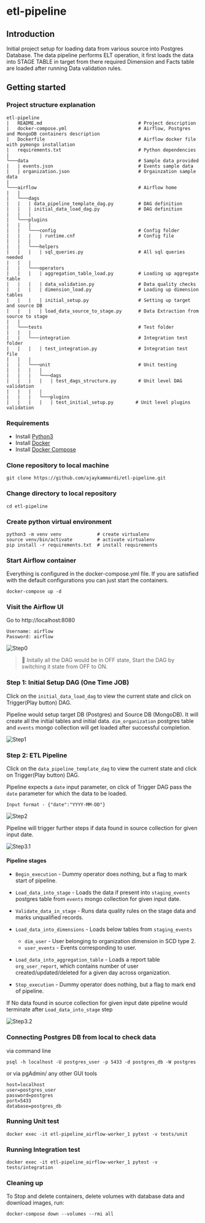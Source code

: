 # etl-pipeline

## Introduction
Initial project setup for loading data from various source into Postgres Database. 
The data pipeline performs ELT operation, it first loads the data into STAGE TABLE in target from there 
required Dimension and Facts table are loaded after running Data validation rules. 


## Getting started


### Project structure explanation
```
etl-pipeline
|   README.md                                   # Project description
|   docker-compose.yml                          # Airflow, Postgres and MongoDB containers description 
|   Dockerfile                                  # Airflow docker file with pymongo installation   
|   requirements.txt                            # Python dependencies
|
└───data                                        # Sample data provided  
|   | events.json                               # Events sample data        
|   | organization.json                         # Orgainzation sample data
|   
└───airflow                                     # Airflow home
|   |               
|   └───dags
|   |   | data_pipeline_template_dag.py         # DAG definition                        
|   |   | initial_data_load_dag.py              # DAG definition
|   |   |
|   └───plugins
|   |   |  
|   |   └───config                              # Config folder
|   |   |   | runtime.cnf                       # Config file
|   |   | 
|   |   └───helpers
|   |   |   | sql_queries.py                    # All sql queries needed
|   |   |
|   |   └───operators
|   |   |   | aggregation_table_load.py         # Loading up aggregate table
|   |   |   | data_validation.py                # Data quality checks
|   |   |   | dimension_load.py                 # Loading up dimension tables
|   |   |   | initial_setup.py                  # Setting up target and source DB
|   |   |   | load_data_source_to_stage.py      # Data Extraction from source to stage
|   |    
|   └───tests                                   # Test folder
|   |   |
|   |   └───integration                         # Integration test folder
|   |   |   | test_integration.py               # Integration test file
|   |   |
|   |   └───unit                                # Unit testing
|   |   |   |
|   |   |   └───dags
|   |   |   |   | test_dags_structure.py        # Unit level DAG validation
|   |   |   |
|   |   |   └───plugins
|   |   |   |   | test_initial_setup.py        # Unit level plugins validation
```
### Requirements

* Install [Python3](https://www.python.org/downloads/)
* Install [Docker](https://www.docker.com/)
* Install [Docker Compose](https://docs.docker.com/compose/install/)

### Clone repository to local machine
```
git clone https://github.com/ajaykammardi/etl-pipeline.git
```

### Change directory to local repository
```
cd etl-pipeline
```

### Create python virtual environment
```
python3 -m venv venv             # create virtualenv
source venv/bin/activate         # activate virtualenv
pip install -r requirements.txt  # install requirements
```

### Start Airflow container
Everything is configured in the docker-compose.yml file.
If you are satisfied with the default configurations you can just start the containers.
```
docker-compose up -d
```

### Visit the Airflow UI
Go to http://localhost:8080
```
Username: airflow 
Password: airflow
```

![Step0](read-me-images/Step0.png)
 
> :rocket: Initally all the DAG would be in OFF state, Start the DAG by switching it state from OFF to ON.

### Step 1: Initial Setup DAG (One Time JOB)
Click on the `initial_data_load_dag` to view the current state and click on Trigger(Play button) DAG.

Pipeline would setup target DB (Postgres) and Source DB (MongoDB). It will create all the initial tables and initial data.
`dim_organization` postgres table and `events` mongo collection will get loaded after successful completion.  

![Step1](read-me-images/Step1.png)

### Step 2: ETL Pipeline
Click on the `data_pipeline_template_dag` to view the current state and click on Trigger(Play button) DAG.

Pipeline expects a `date` input parameter, on click of Trigger DAG pass the `date` parameter for which the data to be loaded.

```
Input format - {"date":"YYYY-MM-DD"}
```

![Step2](read-me-images/Step2.png)

Pipeline will trigger further steps if data found in source collection for given input date.

![Step3.1](read-me-images/Step3.1.png)

#### Pipeline stages
* `Begin_execution` - Dummy operator does nothing, but a flag to mark start of pipeline.
* `Load_data_into_stage` - Loads the data if present into `staging_events` postgres table from `events` mongo collection for given input date.
* `Validate_data_in_stage` - Runs data quality rules on the stage data and marks unqualified records.
* `Load_data_into_dimensions` - Loads below tables from `staging_events`
    * `dim_user` - User belonging to organization dimension in SCD type 2.
    * `user_events` - Events corresponding to user.
    
* `Load_data_into_aggregation_table` - Loads a report table `org_user_report`, which contains number of user created/updated/deleted for a given day across organization.
* `Stop_execution` - Dummy operator does nothing, but a flag to mark end of pipeline.

If No data found in source collection for given input date pipeline would terminate after `Load_data_into_stage` step

![Step3.2](read-me-images/Step3.2.png)

### Connecting Postgres DB from local to check data
via command line
```
psql -h localhost -U postgres_user -p 5433 -d postgres_db -W postgres
```
or via pgAdmin/ any other GUI tools
```
host=localhost
user=postgres_user
password=postgres
port=5433
database=postgres_db
```

### Running Unit test
```
docker exec -it etl-pipeline_airflow-worker_1 pytest -v tests/unit
```

### Running Integration test
```
docker exec -it etl-pipeline_airflow-worker_1 pytest -v tests/integration
```

### Cleaning up
To Stop and delete containers, delete volumes with database data and download images, run:
```
docker-compose down --volumes --rmi all
```
